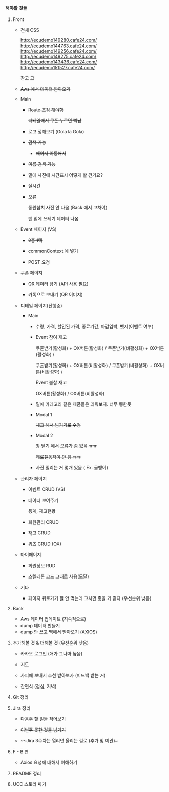 #### 해야할 것들

1. Front

   - 전체 CSS

     http://ecudemo149280.cafe24.com/
     http://ecudemo144763.cafe24.com/
     http://ecudemo149256.cafe24.com/
     http://ecudemo149275.cafe24.com/
     http://ecudemo143436.cafe24.com/
     http://ecudemo151527.cafe24.com/

     참고 고

   - ~~Aws 에서 데이터 받아오기~~

   - Main

     - ~~Route 조정 해야함~~

       ~~디테일에서 쿠폰 누르면 뻑남~~

     - 로고 정해보기 (Gola la Gola)

     - ~~검색 기능~~

       - ~~페이지 이동해서~~
     - ~~이름 검색 기능~~
       
     - 밑에 사진에 시간표시 어떻게 할 건가요?

     - 실시간

     - 오류

       동원참치 사진 안 나옴 (Back 에서 고쳐야)

       맨 밑에 쓰레기 데이터 나옴

       

   - Event 페이지 (VS)

     - ~~2중 1택~~

     - commonContext 에 넣기

     - POST 요청

       

   - 쿠폰 페이지

     - QR 데이터 담기 (API 사용 필요)

     - 카톡으로 보내기 (QR 이미지)

       

   - 디테일 페이지(진행중)

     - Main

       - 수량, 가격, 할인된 가격, 종료기간, 마감임박, 뱃지(이벤트 여부)

       - Event 참여 재고

         쿠폰받기(활성화) + OX버튼(활성화) / 쿠폰받기(비활성화) + OX버튼(활성화) /

         쿠폰받기(활성화) + OX버튼(비활성화) / 쿠폰받기(비활성화) + OX버튼(비활성화) / 

         Event 불참 재고

         OX버튼(활성화) / OX버튼(비활성화)

       - 밑에 카테고리 같은 제품들은 띄워보자. 너무 휑한듯

       - Modal 1

         ~~체크 해서 넘기기로 수정~~

       - Modal 2

         ~~창 닫기 에서 오류가 좀 있음 ㅠㅠ~~

         ~~캐로젤동작이 안 됨 ㅠㅠ~~

       - 사진 밀리는 거 몇개 있음 ( Ex. 골뱅이)
       
         

   - 관리자 페이지

     - 이벤트 CRUD (VS) 

     - 데이터 보여주기

       통계, 재고현황

     - 회원관리 CRUD

     - 재고 CRUD

     - 퀴즈 CRUD (OX)

       

   - 마이페이지

     - 회원정보 RUD

     - 스켈레톤 코드 그대로 사용(모달)

       

   - 기타

     - 페이지 뒤로가기 잘 안 먹는데 고치면 좋을 거 같다 (우선순위 낮음)



2. Back
   - Aws 데이터 업데이트 (지속적으로)
   - dump 데이터 만들기
   - dump 안 쓰고 백에서 받아오기 (AXIOS)



3. 추가해볼 것 & 더해볼 것 (우선순위 낮음)

   - 카카오 로그인 (애가 그나마 높음)

   - 지도

   - 사피에 보내서 추천 받아보자 (피드백 받는 거)

   - 간편식 (점심, 저녁)

     

4. Git 정리

   

5. Jira 정리

   - 다음주 할 일들 적어보기

   - ~~이번주 못한 것들 넘기기~~ 

   - ~~Jira 3주차는 열리면 올리는 걸로 (추가 및 이관)~

     

6. F - B 연

   - Axios  요청에 대해서 이해하기

     

7. README 정리

   

8. UCC 스토리 짜기

